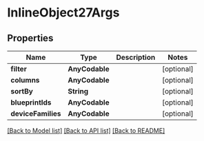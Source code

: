 # InlineObject27Args

## Properties
Name | Type | Description | Notes
------------ | ------------- | ------------- | -------------
**filter** | **AnyCodable** |  | [optional] 
**columns** | **AnyCodable** |  | [optional] 
**sortBy** | **String** |  | [optional] 
**blueprintIds** | **AnyCodable** |  | [optional] 
**deviceFamilies** | **AnyCodable** |  | [optional] 

[[Back to Model list]](../README.md#documentation-for-models) [[Back to API list]](../README.md#documentation-for-api-endpoints) [[Back to README]](../README.md)


